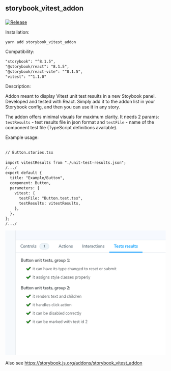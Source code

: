 ## storybook_vitest_addon

###

[![Release](https://github.com/krzysztofradomski/storybook-addon-vitest/actions/workflows/release.yml/badge.svg)](https://github.com/krzysztofradomski/storybook-addon-vitest/actions/workflows/release.yml)

Installation:

```
yarn add storybook_vitest_addon
```

Compatibility:

```
"storybook": "^8.1.5",
"@storybook/react": "8.1.5",
"@storybook/react-vite": "^8.1.5",
"vitest": "^1.1.0"
```

Description:

Addon meant to display Vitest unit test results in a new Stoybook panel. Developed and tested with React.
Simply add it to the addon list in your Storybook config, and then you can use it in any story.

The addon offers minimal visuals for maximum clarity.
It needs 2 params: `testResults` - test results file in json format and `testFile` - name of the component test file (TypeScript definitions available).

Example usage:

```

// Button.stories.tsx

import vitestResults from "./unit-test-results.json";
/.../
export default {
  title: "Example/Button",
  component: Button,
  parameters: {
    vitest: {
      testFile: "Button.test.tsx",
      testResults: vitestResults,
    },
  },
};
/.../

```

![](2022-04-01-22-48-00.png)

Also see https://storybook.js.org/addons/storybook_vitest_addon
